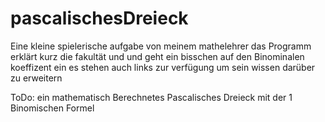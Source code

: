 # pascalischesDreieck
Eine kleine spielerische aufgabe von meinem mathelehrer das Programm erklärt kurz
die fakultät und und geht ein bisschen auf den Binominalen koeffizent ein
es stehen auch links zur verfügung um sein wissen darüber zu erweitern

ToDo:
  ein mathematisch Berechnetes Pascalisches Dreieck mit der 1 Binomischen Formel
